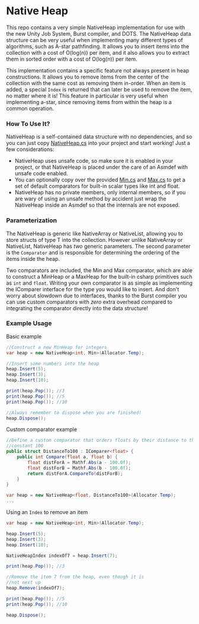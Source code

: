 # Native Heap

This repo contains a very simple NativeHeap implementation for use with the new Unity Job System, Burst compiler, and DOTS.  The NativeHeap data structure can be very useful when implementing many different types of algorithms, such as A-star pathfinding.  It allows you to insert items into the collection with a cost of O(log(n)) per item, and it also allows you to extract them in sorted order with a cost of O(log(n)) per item.

This implementation contains a specific feature not always present in heap constructions.  It allows you to remove items from the center of the collection with the same cost as removing them in-order.  When an item is added, a special `Index` is returned that can later be used to remove the item, no matter where it is!  This feature in particular is very useful when implementing a-star, since removing items from within the heap is a common operation.

### How To Use It?
NativeHeap is a self-contained data structure with no dependencies, and so you can just copy [NativeHeap.cs](https://github.com/Amarcolina/NativeHeap/blob/master/Assets/NativeHeap/NativeHeap.cs) into your project and start working! Just a few considerations:
 - NativeHeap uses unsafe code, so make sure it is enabled in your project, or that NativeHeap is placed under the care of an Asmdef with unsafe code enabled.
 - You can optionally copy over the provided [Min.cs](https://github.com/Amarcolina/NativeHeap/blob/master/Assets/NativeHeap/Min.cs) and [Max.cs](https://github.com/Amarcolina/NativeHeap/blob/master/Assets/NativeHeap/Max.cs) to get a set of default comparators for built-in scalar types like int and float.
 - NativeHeap has no private members, only internal members, so if you are wary of using an unsafe method by accident just wrap the NativeHeap inside an Asmdef so that the internals are not exposed.

### Parameterization
The NativeHeap is generic like NativeArray<T> or NativeList<T>, allowing you to store structs of type T into the collection.  However unlike NativeArray<T> or NativeList<T>, NativeHeap has _two_ generic parameters.  The second parameter is the `Comparator` and is responsible for determining the ordering of the items inside the heap.
  
Two comparators are included, the Min and Max comparator, which are able to construct a MinHeap or a MaxHeap for the built-in csharp primitives such as `int` and `float`.  Writing your own comparator is as simple as implementing the IComparer<T> interface for the type you would like to insert.  And don't worry about slowdown due to interfaces, thanks to the Burst compiler you can use custom comparators with _zero_ extra overhead compared to integrating the comparator directly into the data structure!
  
### Example Usage
Basic example
```csharp
//Construct a new MinHeap for integers
var heap = new NativeHeap<int, Min>(Allocator.Temp);

//Insert some numbers into the heap
heap.Insert(5);
heap.Insert(3);
heap.Insert(10);

print(heap.Pop()); //3
print(heap.Pop()); //5
print(heap.Pop()); //10

//Always remember to dispose when you are finished!
heap.Dispose();
```

Custom comparator example
```csharp
//Define a custom comparator that orders floats by their distance to the 
//constant 100
public struct DistanceTo100 : IComparer<float> {
    public int Compare(float a, float b) {
        float distForA = Mathf.Abs(a - 100.0f);
        float distForB = Mathf.Abs(b - 100.0f);
        return distForA.CompareTo(distForB);
    }
}

var heap = new NativeHeap<float, DistanceTo100>(Allocator.Temp);
...
```

Using an `Index` to remove an item
```csharp
var heap = new NativeHeap<int, Min>(Allocator.Temp);

heap.Insert(5);
heap.Insert(3);
heap.Insert(10);

NativeHeapIndex indexOf7 = heap.Insert(7);

print(heap.Pop()); //3

//Remove the item 7 from the heap, even though it is
//not next up
heap.Remove(indexOf7);

print(heap.Pop()); //5
print(heap.Pop()); //10

heap.Dispose();
```
